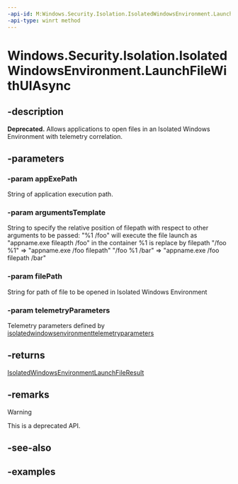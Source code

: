 ```yaml
---
-api-id: M:Windows.Security.Isolation.IsolatedWindowsEnvironment.LaunchFileWithUIAsync(System.String,System.String,System.String,Windows.Security.Isolation.IsolatedWindowsEnvironmentTelemetryParameters)
-api-type: winrt method
---
```


<!-- Method syntax.
public IAsyncOperation<IsolatedWindowsEnvironmentLaunchFileResult> IsolatedWindowsEnvironment.LaunchFileWithUIAsync(String appExePath, String argumentsTemplate, String filePath, IsolatedWindowsEnvironmentTelemetryParameters telemetryParameters)
-->

# Windows.Security.Isolation.IsolatedWindowsEnvironment.LaunchFileWithUIAsync

## -description

**Deprecated.** Allows applications to open files in an Isolated Windows Environment with telemetry correlation.

## -parameters

### -param appExePath

String of application execution path.

### -param argumentsTemplate

String to specify the relative position of filepath with respect to other arguments to be passed:
"%1 /foo" will execute the file launch as "appname.exe fileapth /foo" in the container
%1 is replace by filepath
"/foo %1" => "appname.exe /foo filepath"
"/foo %1 /bar" => "appname.exe /foo filepath /bar"

### -param filePath

String for path of file to be opened in Isolated Windows Environment

### -param telemetryParameters

Telemetry parameters defined by [isolatedwindowsenvironmenttelemetryparameters](isolatedwindowsenvironmenttelemetryparameters.md)

## -returns

[IsolatedWindowsEnvironmentLaunchFileResult](isolatedwindowsenvironmentlaunchfileresult.md)

## -remarks

> [!WARNING]
> This is a deprecated API.

## -see-also

## -examples
